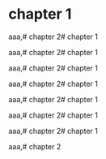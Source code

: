 # chapter 1

aaa,# chapter 2# chapter 1

aaa,# chapter 2# chapter 1

aaa,# chapter 2# chapter 1

aaa,# chapter 2# chapter 1

aaa,# chapter 2# chapter 1

aaa,# chapter 2# chapter 1

aaa,# chapter 2# chapter 1

aaa,# chapter 2